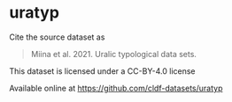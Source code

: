 # uratyp

Cite the source dataset as

> Miina et al. 2021. Uralic typological data sets.

This dataset is licensed under a CC-BY-4.0 license

Available online at https://github.com/cldf-datasets/uratyp
